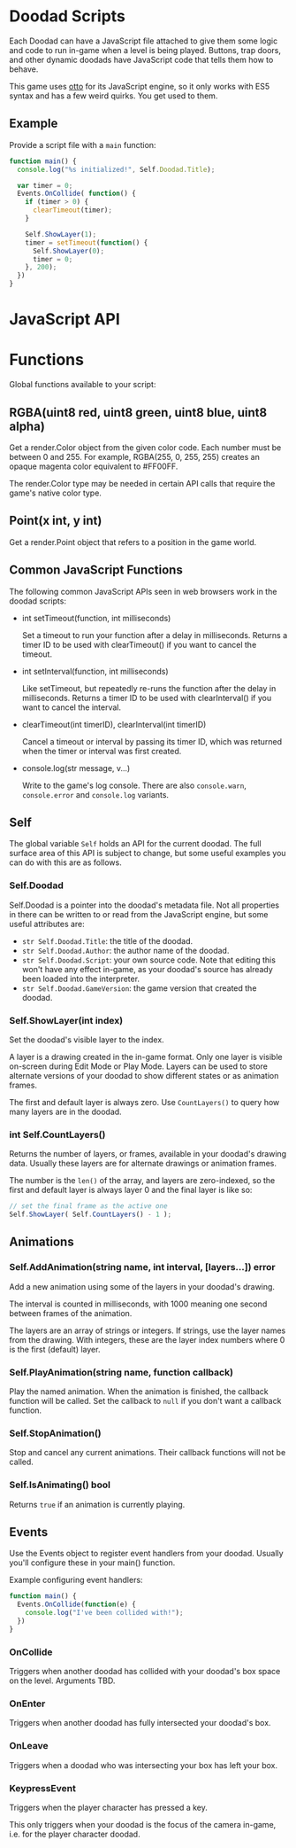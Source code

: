 # Doodad Scripts

Each Doodad can have a JavaScript file attached to give them some logic and code
to run in-game when a level is being played. Buttons, trap doors, and other
dynamic doodads have JavaScript code that tells them how to behave.

This game uses [otto](https://github.com/robertkrimen/otto) for its JavaScript
engine, so it only works with ES5 syntax and has a few weird quirks. You get
used to them.

## Example

Provide a script file with a `main` function:

```javascript
function main() {
  console.log("%s initialized!", Self.Doodad.Title);

  var timer = 0;
  Events.OnCollide( function() {
    if (timer > 0) {
      clearTimeout(timer);
    }

    Self.ShowLayer(1);
    timer = setTimeout(function() {
      Self.ShowLayer(0);
      timer = 0;
    }, 200);
  })
}
```

# JavaScript API

# Functions

Global functions available to your script:

## RGBA(uint8 red, uint8 green, uint8 blue, uint8 alpha)

Get a render.Color object from the given color code. Each number
must be between 0 and 255. For example, RGBA(255, 0, 255, 255)
creates an opaque magenta color equivalent to #FF00FF.

The render.Color type may be needed in certain API calls that
require the game's native color type.

## Point(x int, y int)

Get a render.Point object that refers to a position in the game
world.

## Common JavaScript Functions

The following common JavaScript APIs seen in web browsers work
in the doodad scripts:

* int setTimeout(function, int milliseconds)

  Set a timeout to run your function after a delay in
  milliseconds. Returns a timer ID to be used with
  clearTimeout() if you want to cancel the timeout.

* int setInterval(function, int milliseconds)

  Like setTimeout, but repeatedly re-runs the function after
  the delay in milliseconds. Returns a timer ID to be used
  with clearInterval() if you want to cancel the interval.

* clearTimeout(int timerID), clearInterval(int timerID)

  Cancel a timeout or interval by passing its timer ID, which
  was returned when the timer or interval was first created.

* console.log(str message, v...)

  Write to the game's log console. There are also `console.warn`,
  `console.error` and `console.log` variants.

## Self

The global variable `Self` holds an API for the current doodad. The full
surface area of this API is subject to change, but some useful examples you
can do with this are as follows.

### Self.Doodad

Self.Doodad is a pointer into the doodad's metadata file. Not
all properties in there can be written to or read from the
JavaScript engine, but some useful attributes are:

* `str Self.Doodad.Title`: the title of the doodad.
* `str Self.Doodad.Author`: the author name of the doodad.
* `str Self.Doodad.Script`: your own source code. Note that
  editing this won't have any effect in-game, as your doodad's
  source has already been loaded into the interpreter.
* `str Self.Doodad.GameVersion`: the game version that created
  the doodad.

### Self.ShowLayer(int index)

Set the doodad's visible layer to the index.

A layer is a drawing created in the in-game format. Only one layer
is visible on-screen during Edit Mode or Play Mode. Layers can be
used to store alternate versions of your doodad to show different
states or as animation frames.

The first and default layer is always zero. Use `CountLayers()`
to query how many layers are in the doodad.

### int Self.CountLayers()

Returns the number of layers, or frames, available in your doodad's
drawing data. Usually these layers are for alternate drawings or animation frames.

The number is the `len()` of the array, and layers are
zero-indexed, so the first and default layer is always layer 0
and the final layer is like so:

```javascript
// set the final frame as the active one
Self.ShowLayer( Self.CountLayers() - 1 );
```

## Animations

### Self.AddAnimation(string name, int interval, [layers...]) error

Add a new animation using some of the layers in your doodad's drawing.

The interval is counted in milliseconds, with 1000 meaning one second between
frames of the animation.

The layers are an array of strings or integers. If strings, use the layer names
from the drawing. With integers, these are the layer index numbers where 0 is
the first (default) layer.

### Self.PlayAnimation(string name, function callback)

Play the named animation. When the animation is finished, the callback function
will be called. Set the callback to `null` if you don't want a callback function.

### Self.StopAnimation()

Stop and cancel any current animations. Their callback functions will not be
called.

### Self.IsAnimating() bool

Returns `true` if an animation is currently playing.

## Events

Use the Events object to register event handlers from your
doodad. Usually you'll configure these in your main() function.

Example configuring event handlers:

```javascript
function main() {
  Events.OnCollide(function(e) {
    console.log("I've been collided with!");
  })
}
```

### OnCollide

Triggers when another doodad has collided with your doodad's box
space on the level. Arguments TBD.

### OnEnter

Triggers when another doodad has fully intersected your doodad's
box.

### OnLeave

Triggers when a doodad who was intersecting your box has left
your box.

### KeypressEvent

Triggers when the player character has pressed a key.

This only triggers when your doodad is the focus of the camera
in-game, i.e. for the player character doodad.
